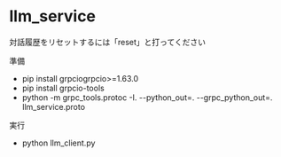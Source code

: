 # llm_service

対話履歴をリセットするには「reset」と打ってください

準備
- pip install grpciogrpcio>=1.63.0
- pip install grpcio-tools
- python -m grpc_tools.protoc -I. --python_out=. --grpc_python_out=. llm_service.proto

実行
- python llm_client.py
